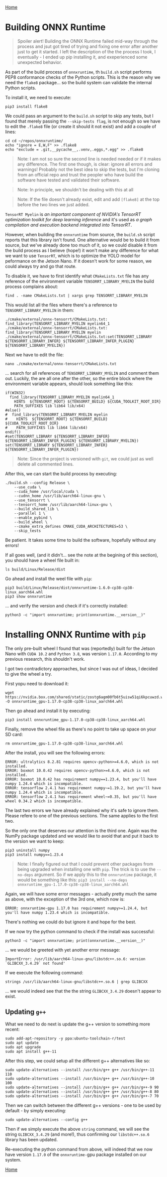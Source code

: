 [Home](README.md)

# Building ONNX Runtime

> Spoiler alert! Building the ONNX Runtime failed mid-way through the process and jsut got tired
  of trying and fixing one error after another just to get it started. I left the description of the
  the process I took, I eventually - I ended up pip installing it, and exeperienced some unexpected
  behavior.

As part of the build process of `onnxruntime`, th `build.sh` script performs PEP8 conformance checks
of the Python scripts. This is the reason why we need the `flake8` package... so the build system can
validate the internal Python scripts.

To install it, we need to execute:

```shell
pip3 install flake8
```

We could pass an argument to the `build.sh` script to skip any tests, but I found that merely passing the
`--skip-tests flag`, is not enough so we have to edit the `.flake8` file (or create it should it not exist)
and add a couple of lines:

```shell
cd cd ~/repos/onnxruntime/
echo "ignore = E,W,F" >> .flake8
echo "exclude = .git,__pycache__,.venv,.eggs,*.egg" >> .flake8
```

> Note: I am not so sure the second line is needed needed or if it makes any difference. The first one though,
  is clear: ignore all errors and warnings! Probably not the best idea to skip the tests, but I'm cloning from
  an official repo and trust the peopler who have build the software have tested and validated their software.

> Note: In principle, we shouldn't be dealing with this at all

> Note: If the file doesn't already exist, edit and add `[flake8]` at the top before the two lines we just added.

`TensorRT Myelin` is *an important component of NVIDIA's TensorRT optimization toolkit for deep learning inference*
and it's used as *a graph compilation and execution backend integrated into TensorRT*.

However, when building the `onnxruntime` from source, the `build.sh` script reports that this library isn't found.
One alternative would be to build it from source, but we've already done too much of it, so we could disable it
from the build process as I believe (hope!) it won't make any difference for what we want to use `TensorRT`, which
is to optimize the YOLO model for peformance on the Jetson Nano. If it doesn't work for some reason, we could
always try and go that route.

To disable it, we have to first identify what `CMakeLists.txt` file has any reference of the environment variable
`TENSORRT_LIBRARY_MYELIN` the build process complains about:

```shell
find . -name CMakeLists.txt | xargs grep TENSORRT_LIBRARY_MYELIN 
```

This would list all the files where there's a reference to `TENSORRT_LIBRARY_MYELIN` in them:

```
./cmake/external/onnx-tensorrt/CMakeLists.txt:  find_library(TENSORRT_LIBRARY_MYELIN myelin64_1
./cmake/external/onnx-tensorrt/CMakeLists.txt:  find_library(TENSORRT_LIBRARY_MYELIN myelin
./cmake/external/onnx-tensorrt/CMakeLists.txt:set(TENSORRT_LIBRARY ${TENSORRT_LIBRARY_INFER} ${TENSORRT_LIBRARY_INFER_PLUGIN} ${TENSORRT_LIBRARY_MYELIN})
```

Next we have to edit the file:

```shell
nano ./cmake/external/onnx-tensorrt/CMakeLists.txt
```

... search for all references of `TENSORRT_LIBRARY_MYELIN` and comment them out. Luckily, the are all one after
the other, so the entire block where the environment variable appears, should look something like this:

```shell
if(WIN32)
  find_library(TENSORRT_LIBRARY_MYELIN myelin64_1
    HINTS  ${TENSORRT_ROOT} ${TENSORRT_BUILD} ${CUDA_TOOLKIT_ROOT_DIR}
    PATH_SUFFIXES lib lib64 lib/x64)
#else()
#  find_library(TENSORRT_LIBRARY_MYELIN myelin
#    HINTS  ${TENSORRT_ROOT} ${TENSORRT_BUILD} ${CUDA_TOOLKIT_ROOT_DIR}
#    PATH_SUFFIXES lib lib64 lib/x64)
endif()
#set(TENSORRT_LIBRARY ${TENSORRT_LIBRARY_INFER} ${TENSORRT_LIBRARY_INFER_PLUGIN} ${TENSORRT_LIBRARY_MYELIN})
set(TENSORRT_LIBRARY ${TENSORRT_LIBRARY_INFER} ${TENSORRT_LIBRARY_INFER_PLUGIN})
```

> Note: Since the project is versioned with `git`, we could just as well delete all commented lines.

After this, we can start the build process by executing:

```shell
./build.sh --config Release \
    --use_cuda \
    --cuda_home /usr/local/cuda \
    --cudnn_home /usr/lib/aarch64-linux-gnu \
    --use_tensorrt \
    --tensorrt_home /usr/lib/aarch64-linux-gnu \
    --build_shared_lib \
    --parallel 1 \
    --enable_pybind \
    --build_wheel \
    --cmake_extra_defines CMAKE_CUDA_ARCHITECTURES=53 \
    --skip_tests
```

Be patient. It takes some time to build the software, hopefully without any errors!

If all goes well, (and it didn't... see the note at the begining of this section), you should have a wheel
file built in:

```shell
ls build/Linux/Release/dist
```

Go ahead and install the weel file with `pip`:

```shell
pip3 build/Linux/Release/dist/onnxruntime-1.6.0-cp38-cp38-linux_aarch64.whl
pip3 show onnxruntime
```

... and verify the version and check if it's correctly installed:

```shell
python3 -c "import onnxruntime; print(onnxruntime.__version__)"
```

# Installing ONNX Runtime with `pip`

The only pre-built wheel I found that was (reportedly) built for the Jetson Nano with `CUDA 10.2` and `Python 3.8`,
was version `1.17.0`. According to my previous research, this shouldn't work.

I got two contradictory approaches, but since I was out of ideas, I decided to give the wheel a try.

First yopu need to download it:

```shell
wget https://nvidia.box.com/shared/static/zostg6agm00fb6t5uisw51qi6kpcuwzd.whl -O onnxruntime_gpu-1.17.0-cp38-cp38-linux_aarch64.whl
```

Then go ahead and install it by executing:

```shell
pip3 install onnxruntime_gpu-1.17.0-cp38-cp38-linux_aarch64.whl
```

Finally, remove the wheel file as there's no point to take up space on your SD card:

```shell
rm onnxruntime_gpu-1.17.0-cp38-cp38-linux_aarch64.whl
```

After the install, you will see the following errors:

```
ERROR: ultralytics 8.2.81 requires opencv-python>=4.6.0, which is not installed.
ERROR: boxmot 10.0.42 requires opencv-python>=4.6.0, which is not installed.
ERROR: boxmot 10.0.42 has requirement numpy==1.23.4, but you'll have numpy 1.24.4 which is incompatible.
ERROR: tensorflow 2.4.1 has requirement numpy~=1.19.2, but you'll have numpy 1.24.4 which is incompatible.
ERROR: tensorflow 2.4.1 has requirement wheel~=0.35, but you'll have wheel 0.34.2 which is incompatible.
```

The last two errors we have already explained why it's safe to ignore them. Please refere to one of the previous
sections. The same applies to the first two.

So the only one that deserves our attention is the third one. Again was the NumPy package updated and we
would like to avoid that and put it back to the version we want to keep:

```shell
pip3 uninstall numpy
pip3 install numpy==1.23.4
```

> Note: I finally figured out that I could prevent other packages from being upgraded when installing one with `pip`.
  The trick is to use the `--no-deps` argument. So if we apply this to the `onnxruntime` package, it would be something
  like this: `pip3 install --no-deps onnxruntime_gpu-1.17.0-cp38-cp38-linux_aarch64.whl`

Again, we will have some error messages - actually pretty much the same as above, with the exception of the 3rd one, which
now is:

```
ERROR: onnxruntime-gpu 1.17.0 has requirement numpy>=1.24.4, but you'll have numpy 1.23.4 which is incompatible.
```

There's nothing we could do but ignore it and hope for the best.

If we now try the python command to check if the install was successful:

```shell
python3 -c "import onnxruntime; print(onnxruntime.__version__)"
```

... we would be greeted with yet another error message:

```
ImportError: /usr/lib/aarch64-linux-gnu/libstdc++.so.6: version `GLIBCXX_3.4.29` not found'
```

If we execute the following command:

```shell
strings /usr/lib/aarch64-linux-gnu/libstdc++.so.6 | grep GLIBCXX
```

... we would indeed see that the the string `GLIBCXX_3.4.29` doesn't appear to exist.

## Updating `g++`

What we need to do next is update the g++ version to something more recent:

```shell
sudo add-apt-repository -y ppa:ubuntu-toolchain-r/test
sudo apt update
sudo apt upgrade
sudo apt install g++-11
```

After this step, we could setup all the different g++ alternatives like so:

```shell
sudo update-alternatives --install /usr/bin/g++ g++ /usr/bin/g++-11 110
sudo update-alternatives --install /usr/bin/g++ g++ /usr/bin/g++-10 100
sudo update-alternatives --install /usr/bin/g++ g++ /usr/bin/g++-9 90
sudo update-alternatives --install /usr/bin/g++ g++ /usr/bin/g++-8 80
sudo update-alternatives --install /usr/bin/g++ g++ /usr/bin/g++-7 70
```

Then we can switch between the different g++ versions - one to be used by default - by simply executing:

```shell
sudo update-alternatives --config g++
```

Then if we simply execute the above `string` command, we will see the string `GLIBCXX_3.4.29` (and more!),
thus confirming our `libstdc++.so.6` library has been updated.

Re-executing the python command from above, will indeed that we now have version `1.17.0` of the `onnxruntime-`gpu
package installed on our system.

[Home](README.md)
